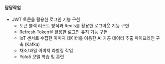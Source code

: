   #### 담당작업
  - JWT 토큰을 활용한 로그인 기능 구현
    - 토큰 블랙 리스트 방식과 Redis를 활용한 로그아웃 기능 구현
    - Refresh Token을 활용한 로그인 유지 기능 구현
    - IoT 센서로 수집한 이미지 데이터를 이용한 AI 가공 데이터 추출 파이프라인 구축 (Kafka)
    - 채소/과일 이미지 라벨링 작업
    - Yolo5 모델 학습 및 훈련